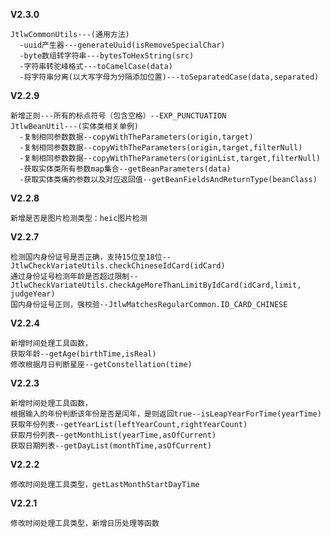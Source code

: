 **V2.3.0**

    JtlwCommonUtils---(通用方法)
      -uuid产生器---generateUuid(isRemoveSpecialChar)
      -byte数组转字符串---bytesToHexString(src)
      -字符串转驼峰格式---toCamelCase(data)
      -将字符串分离(以大写字母为分隔添加位置)---toSeparatedCase(data,separated)

**V2.2.9**

    新增正则---所有的标点符号（包含空格）--EXP_PUNCTUATION
    JtlwBeanUtil---(实体类相关单例)
      -复制相同参数数据--copyWithTheParameters(origin,target)
      -复制相同参数数据--copyWithTheParameters(origin,target,filterNull)
      -复制相同参数数据--copyWithTheParameters(originList,target,filterNull)
      -获取实体类所有参数map集合--getBeanParameters(data)
      -获取实体类痛的参数以及对应返回值--getBeanFieldsAndReturnType(beanClass)

**V2.2.8**

    新增是否是图片检测类型：heic图片检测
    
**V2.2.7**

    检测国内身份证号是否正确，支持15位至18位--JtlwCheckVariateUtils.checkChineseIdCard(idCard)
    通过身份证号检测年龄是否超过限制--JtlwCheckVariateUtils.checkAgeMoreThanLimitByIdCard(idCard,limit, judgeYear)
    国内身份证号正则，强校验--JtlwMatchesRegularCommon.ID_CARD_CHINESE
    
**V2.2.4**

    新增时间处理工具函数，
    获取年龄--getAge(birthTime,isReal)
    修改根据月日判断星座--getConstellation(time)


**V2.2.3**

    新增时间处理工具函数，
    根据输入的年份判断该年份是否是闰年，是则返回true--isLeapYearForTime(yearTime)
    获取年份列表--getYearList(leftYearCount,rightYearCount)
    获取月份列表--getMonthList(yearTime,asOfCurrent)
    获取日期列表--getDayList(monthTime,asOfCurrent)

**V2.2.2**

    修改时间处理工具类型，getLastMonthStartDayTime


**V2.2.1**

    修改时间处理工具类型，新增日历处理等函数
